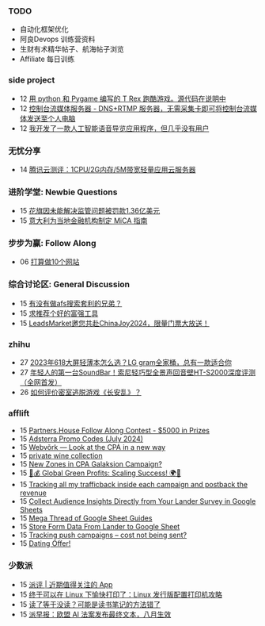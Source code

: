 ### TODO
-  自动化框架优化
-  阿良Devops 训练营资料
-  生财有术精华帖子、航海帖子浏览
-  Affiliate 每日训练

### side project
<!-- sideproject:START -->
-  12 [用 python 和 Pygame 编写的 T Rex 跑酷游戏。源代码在说明中](https://www.youtube.com/watch?v=pZySIXSelCA)
-  12 [控制台流媒体服务器 - DNS+RTMP 服务器，无需采集卡即可将控制台流媒体发送至个人电脑](https://github.com/Aioros/console-streaming-server)
-  12 [我开发了一款人工智能语音导览应用程序，但几乎没有用户](https://www.reddit.com/r/SideProject/comments/18gpp0e/ive_built_an_ai_audio_tour_app_but_have_almost_no/)<!-- sideproject:END -->


### 无忧分享
<!-- ruyo:START -->
-  14 [腾讯云测评：1CPU/2G内存/5M带宽轻量应用云服务器](https://51.ruyo.net/18711.html)<!-- ruyo:END -->

### 进阶学堂: Newbie Questions
<!-- advertcn1:START -->
-  15 [花旗因未能解决监管问题被罚款1.36亿美元](https://www.advertcn.com/thread-115711-1-1.html)
-  15 [意大利为当地金融机构制定 MiCA 指南](https://www.advertcn.com/thread-115710-1-1.html)<!-- advertcn1:END -->

### 步步为赢: Follow Along
<!-- advertcn2:START -->
-  06 [打算做10个网站](https://www.advertcn.com/thread-115247-1-1.html)<!-- advertcn2:END -->

### 综合讨论区: General Discussion
<!-- advertcn3:START -->
-  15 [有没有做afs搜索套利的兄弟？](https://www.advertcn.com/thread-115705-1-1.html)
-  15 [求推荐个好的富强工具](https://www.advertcn.com/thread-115704-1-1.html)
-  15 [LeadsMarket邀您共赴ChinaJoy2024，限量门票大放送！](https://www.advertcn.com/thread-115703-1-1.html)<!-- advertcn3:END -->


### zhihu
<!-- zhihu:START -->
-  27 [2023年618大屏轻薄本怎么选？LG gram全家桶，总有一款适合你](http://zhuanlan.zhihu.com/p/632641888?utm_campaign=rss&utm_medium=rss&utm_source=rss&utm_content=title)
-  27 [年轻人的第一台SoundBar！索尼轻巧型全景声回音壁HT-S2000深度评测（全网首发）](http://zhuanlan.zhihu.com/p/630990296?utm_campaign=rss&utm_medium=rss&utm_source=rss&utm_content=title)
-  26 [如何评价密室逃脱游戏《长安乱》？](http://www.zhihu.com/question/563950552/answer/3045961312?utm_campaign=rss&utm_medium=rss&utm_source=rss&utm_content=title)<!-- zhihu:END -->

### afflift
<!-- afflift:START -->
-  15 [Partners.House Follow Along Contest - $5000 in Prizes](https://afflift.com/f/threads/partners-house-follow-along-contest-5000-in-prizes.13470/)
-  15 [Adsterra Promo Codes &lpar;July 2024&rpar;](https://afflift.com/f/threads/adsterra-promo-codes-july-2024.13469/)
-  15 [Webvõrk — Look at the CPA in a new way](https://afflift.com/f/threads/webv%C3%B5rk-%E2%80%94-look-at-the-cpa-in-a-new-way.2820/)
-  15 [private wine collection](https://afflift.com/f/threads/private-wine-collection.13467/)
-  15 [New Zones in CPA Galaksion Campaign?](https://afflift.com/f/threads/new-zones-in-cpa-galaksion-campaign.13452/)
-  15 [🌿💰 Global Green Profits: Scaling Success! 🌍🚀](https://afflift.com/f/threads/%F0%9F%8C%BF%F0%9F%92%B0-global-green-profits-scaling-success-%F0%9F%8C%8D%F0%9F%9A%80.13167/)
-  15 [Tracking all my trafficback inside each campaign and postback the revenue](https://afflift.com/f/threads/tracking-all-my-trafficback-inside-each-campaign-and-postback-the-revenue.13466/)
-  15 [Collect Audience Insights Directly from Your Lander Survey in Google Sheets](https://afflift.com/f/threads/collect-audience-insights-directly-from-your-lander-survey-in-google-sheets.7889/)
-  15 [Mega Thread of Google Sheet Guides](https://afflift.com/f/threads/mega-thread-of-google-sheet-guides.10513/)
-  15 [Store Form Data From Lander to Google Sheet](https://afflift.com/f/threads/store-form-data-from-lander-to-google-sheet.13456/)
-  15 [Tracking push campaigns – cost not being sent?](https://afflift.com/f/threads/tracking-push-campaigns-%E2%80%93-cost-not-being-sent.13443/)
-  15 [Dating Offer!](https://afflift.com/f/threads/dating-offer.13453/)<!-- afflift:END -->

### 少数派
<!-- sspai:START -->
-  15 [派评 | 近期值得关注的 App](https://sspai.com/post/90492)
-  15 [终于可以在 Linux 下愉快打印了：Linux 发行版配置打印机攻略](https://sspai.com/post/90194)
-  15 [读了等于没读？可能是读书笔记的方法错了](https://sspai.com/post/89269)
-  15 [派早报：欧盟 AI 法案发布最终文本，八月生效](https://sspai.com/post/90474)<!-- sspai:END -->
